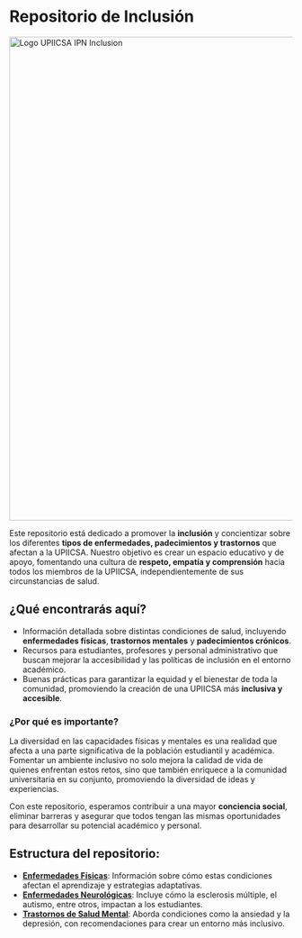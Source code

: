 # Repositorio de Inclusión

<img width="859" alt="Logo UPIICSA IPN Inclusion" src="https://github.com/user-attachments/assets/1efbd3ad-8ad3-43d1-a2be-267342173b94">

Este repositorio está dedicado a promover la **inclusión** y concientizar sobre los diferentes **tipos de enfermedades, padecimientos y trastornos** que afectan a la UPIICSA. Nuestro objetivo es crear un espacio educativo y de apoyo, fomentando una cultura de **respeto, empatía y comprensión** hacia todos los miembros de la UPIICSA, independientemente de sus circunstancias de salud.

## ¿Qué encontrarás aquí?

- Información detallada sobre distintas condiciones de salud, incluyendo **enfermedades físicas**, **trastornos mentales** y **padecimientos crónicos**.
- Recursos para estudiantes, profesores y personal administrativo que buscan mejorar la accesibilidad y las políticas de inclusión en el entorno académico.
- Buenas prácticas para garantizar la equidad y el bienestar de toda la comunidad, promoviendo la creación de una UPIICSA más **inclusiva y accesible**.

### ¿Por qué es importante?

La diversidad en las capacidades físicas y mentales es una realidad que afecta a una parte significativa de la población estudiantil y académica. Fomentar un ambiente inclusivo no solo mejora la calidad de vida de quienes enfrentan estos retos, sino que también enriquece a la comunidad universitaria en su conjunto, promoviendo la diversidad de ideas y experiencias.

Con este repositorio, esperamos contribuir a una mayor **conciencia social**, eliminar barreras y asegurar que todos tengan las mismas oportunidades para desarrollar su potencial académico y personal.

## Estructura del repositorio:
- **[Enfermedades Físicas](.Enfermedades/Fisicas.md)**: Información sobre cómo estas condiciones afectan el aprendizaje y estrategias adaptativas.
- **[Enfermedades Neurológicas](.Enfermedades/Neurologicas.md)**: Incluye cómo la esclerosis múltiple, el autismo, entre otros, impactan a los estudiantes.
- **[Trastornos de Salud Mental](.Enfermedades/Salud_Mental.md)**: Aborda condiciones como la ansiedad y la depresión, con recomendaciones para crear un entorno más inclusivo.
